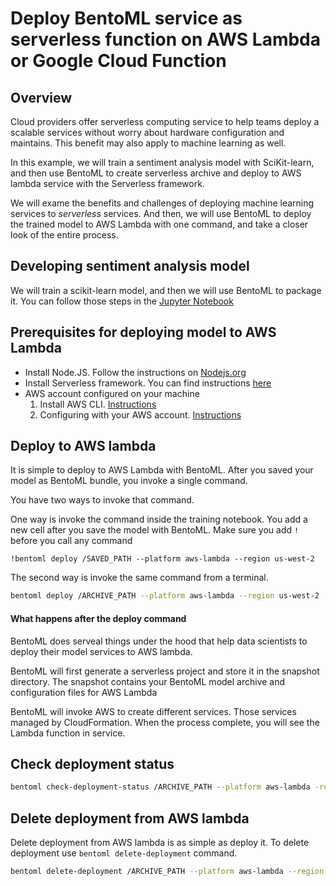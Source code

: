 # Deploy BentoML service as serverless function on AWS Lambda or Google Cloud Function

## Overview

Cloud providers offer serverless computing service to help teams deploy a
scalable services without worry about hardware configuration and maintains. This
benefit may also apply to machine learning as well.

In this example, we will train a sentiment analysis model with SciKit-learn, and
then use BentoML to create serverless archive and deploy to AWS lambda service
with the Serverless framework.

We will exame the benefits and challenges of deploying machine learning services to *serverless* services.
And then, we will use BentoML to deploy the trained model to AWS Lambda with one command, and take a closer look of the entire process.

## Developing sentiment analysis model

We will train a scikit-learn model, and then we will use BentoML to package it.  You can follow those steps in the [Jupyter Notebook](https://www.github.com/bentoml/bentoml/examples/deploying-with-serverless/Deploying%20with%20serverless.ipynb)


## Prerequisites for deploying model to AWS Lambda

* Install Node.JS. Follow the instructions on [Nodejs.org](https://nodejs.org/en)
* Install Serverless framework.  You can find instructions [here](https://serverless.com/framework/docs/getting-started/)
* AWS account configured on your machine
   1. Install AWS CLI. [Instructions](https://docs.aws.amazon.com/cli/latest/userguide/cli-chap-install.html)
   2. Configuring with your AWS account. [Instructions](https://docs.aws.amazon.com/cli/latest/userguide/cli-chap-configure.html)


## Deploy to AWS lambda
It is simple to deploy to AWS Lambda with BentoML. After you saved your model as BentoML bundle, you invoke a single command.

You have two ways to invoke that command.

One way is invoke the command inside the training notebook. You add a new cell after you save the model with BentoML.
Make sure you add `!` before you call any command

```
!bentoml deploy /SAVED_PATH --platform aws-lambda --region us-west-2
```

The second way is invoke the same command from a terminal. 

```bash
bentoml deploy /ARCHIVE_PATH --platform aws-lambda --region us-west-2
```

#### What happens after the deploy command
BentoML does serveal things under the hood that help data scientists to deploy their model services to AWS lambda.

BentoML will first generate a serverless project and store it in the snapshot directory.
The snapshot contains your BentoML model archive and configuration files for AWS Lambda

[](https://github.com/bentoml/bentoml/examples/deploy-with-serverless/file-structures.png?raw=true)

BentoML will invoke AWS to create different services.  Those services managed by CloudFormation.  When the process complete, you will see the Lambda function in service.

[](https://github.com/bentoml/bentoml/examples/deploy-with-serverless/cloud-formation.png?raw=true)

[](https://github.com/bentoml/bentoml/examples/deploy-with-serverless/lambda-dash.png?raw=true)


## Check deployment status
```bash
bentoml check-deployment-status /ARCHIVE_PATH --platform aws-lambda -region us-west-2
```


## Delete deployment from AWS lambda
Delete deployment from AWS lambda is as simple as deploy it. To delete deployment use `bentoml delete-deployment` command.
```bash
bentoml delete-deployment /ARCHIVE_PATH --platform aws-lambda --region us-west-2
```